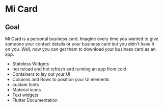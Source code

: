 # Mi Card

## Goal

Mi Card is a personal business card. Imagine every time you wanted to give someone your contact details or your business card but you didn't have it on you. Well, now you can get them to download your business card as an app.


* Stateless Widgets
* hot reload and hot refresh and running an app from cold
* Containers to lay out your UI
* Columns and Rows to position your UI elements
* custom fonts
* Material icons
* Text widgets
* Flutter Documentation